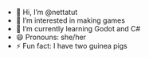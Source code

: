 - 👋 Hi, I’m @nettatut
- 👀 I’m interested in making games
- 🌱 I’m currently learning Godot and C#
- 😄 Pronouns: she/her
- ⚡ Fun fact: I have two guinea pigs

<!---
nettatut/nettatut is a ✨ special ✨ repository because its `README.md` (this file) appears on your GitHub profile.
You can click the Preview link to take a look at your changes.
--->

